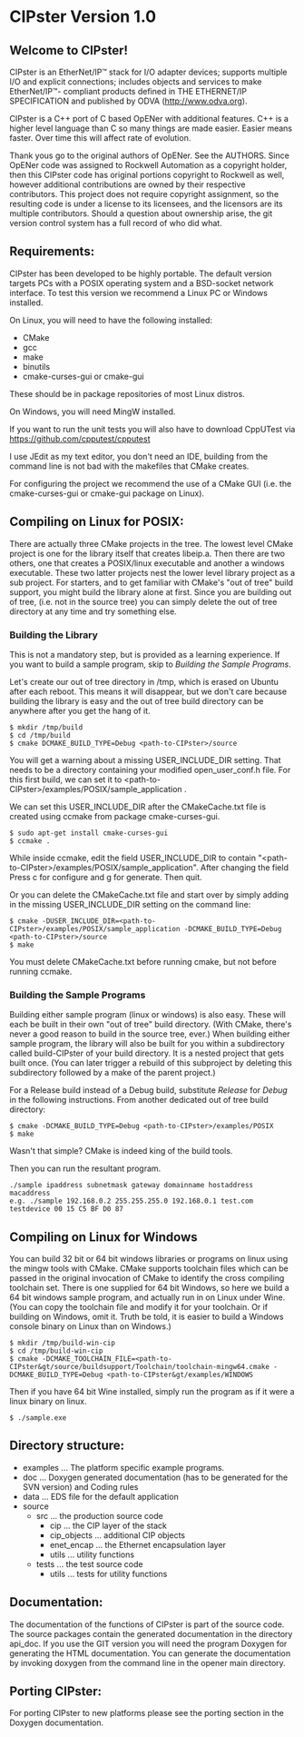 # CIPster Version 1.0

## Welcome to CIPster!

CIPster is an EtherNet/IP&trade; stack for I/O adapter devices; supports multiple
I/O and explicit connections; includes objects and services to make EtherNet/IP&trade;-
compliant products defined in THE ETHERNET/IP SPECIFICATION and published by
ODVA (http://www.odva.org).

CIPster is a C++ port of C based OpENer with additional features. C++ is a
higher level language than C so many things are made easier. Easier means
faster.  Over time this will affect rate of evolution.

Thank yous go to the original authors of OpENer. See the AUTHORS. Since OpENer
code was assigned to Rockwell Automation as a copyright holder, then this
CIPster code has original portions copyright to Rockwell as well, however
additional contributions are owned by their respective contributors. This
project does not require copyright assignment, so the resulting code is under
a license to its licensees, and the licensors are its multiple contributors.
Should a question about ownership arise, the git version control system has a
full record of who did what.


## Requirements:

CIPster has been developed to be highly portable. The default version targets PCs
with a POSIX operating system and a BSD-socket network interface. To test this
version we recommend a Linux PC or Windows installed.

On Linux, you will need to have the following installed:

* CMake
* gcc
* make
* binutils
* cmake-curses-gui or cmake-gui

These should be in package repositories of most Linux distros.

On Windows, you will need MingW installed.

If you want to run the unit tests you will also have to download CppUTest via
https://github.com/cpputest/cpputest

I use JEdit as my text editor, you don't need an IDE, building from the command
line is not bad with the makefiles that CMake creates.

For configuring the project we recommend the use of a CMake GUI (i.e. the
cmake-curses-gui or cmake-gui package on Linux).

## Compiling on Linux for POSIX:

There are actually three CMake projects in the tree. The lowest level CMake
project is one for the library itself that creates libeip.a. Then there are two
others, one that creates a POSIX/linux executable and another a windows
executable. These two latter projects nest the lower level library project as a
sub project. For starters, and to get familiar with CMake's "out of tree" build
support, you might build the library alone at first. Since you are building out
of tree, (i.e. not in the source tree) you can simply delete the out of tree
directory at any time and try something else.

### Building the Library

This is not a mandatory step, but is provided as a learning experience.  If you
want to build a sample program, skip to *Building the Sample Programs*.

Let's create our out of tree directory in /tmp, which is erased on Ubuntu
after each reboot.  This means it will disappear, but we don't care because
building the library is easy and the out of tree build directory can be anywhere
after you get the hang of it.

    $ mkdir /tmp/build
    $ cd /tmp/build
    $ cmake DCMAKE_BUILD_TYPE=Debug <path-to-CIPster>/source

You will get a warning about a missing USER_INCLUDE_DIR setting.  That needs
to be a directory containing your modified open_user_conf.h file.  For this
first build, we can set it to &lt;path-to-CIPster&gt;/examples/POSIX/sample_application .

We can set this USER_INCLUDE_DIR after the CMakeCache.txt file is created
using ccmake from package cmake-curses-gui.

    $ sudo apt-get install cmake-curses-gui
    $ ccmake .

While inside ccmake, edit the field USER_INCLUDE_DIR to contain
"&lt;path-to-CIPster&gt;/examples/POSIX/sample_application". After changing the
field Press c for configure and g for generate.  Then quit.

Or you can delete the CMakeCache.txt file and start over by simply adding in the
missing USER_INCLUDE_DIR setting on the command line:

    $ cmake -DUSER_INCLUDE_DIR=<path-to-CIPster>/examples/POSIX/sample_application -DCMAKE_BUILD_TYPE=Debug <path-to-CIPster>/source
    $ make

You must delete CMakeCache.txt before running cmake, but not before running ccmake.

### Building the Sample Programs

Building either sample program (linux or windows) is also easy. These will each
be built in their own "out of tree" build directory. (With CMake, there's never
a good reason to build in the source tree, ever.) When building either sample
program, the library will also be built for you within a subdirectory called
build-CIPster of your build directory. It is a nested project that gets built
once. (You can later trigger a rebuild of this subproject by deleting this
subdirectory followed by a make of the parent project.)

For a Release build instead of a Debug build, substitute *Release* for *Debug* in
the following instructions. From another dedicated out of tree build directory:

    $ cmake -DCMAKE_BUILD_TYPE=Debug <path-to-CIPster>/examples/POSIX
    $ make

Wasn't that simple?  CMake is indeed king of the build tools.

Then you can run the resultant program.

    ./sample ipaddress subnetmask gateway domainname hostaddress macaddress
    e.g. ./sample 192.168.0.2 255.255.255.0 192.168.0.1 test.com testdevice 00 15 C5 BF D0 87

## Compiling on Linux for Windows

You can build 32 bit or 64 bit windows libraries or programs on linux using the
mingw tools with CMake. CMake supports toolchain files which can be passed in
the original invocation of CMake to identify the cross compiling toolchain set.
There is one supplied for 64 bit Windows, so here we build a 64 bit windows
sample program, and actually run in on Linux under Wine. (You can copy the
toolchain file and modify it for your toolchain. Or if building on Windows, omit
it. Truth be told, it is easier to build a Windows console binary on Linux than
on Windows.)

    $ mkdir /tmp/build-win-cip
    $ cd /tmp/build-win-cip
    $ cmake -DCMAKE_TOOLCHAIN_FILE=<path-to-CIPster&gt/source/buildsupport/Toolchain/toolchain-mingw64.cmake -DCMAKE_BUILD_TYPE=Debug <path-to-CIPster&gt/examples/WINDOWS

Then if you have 64 bit Wine installed, simply run the program as if it were a linux binary on linux.

    $ ./sample.exe


Directory structure:
--------------------
- examples ...  The platform specific example programs.
- doc ...  Doxygen generated documentation (has to be generated for the SVN version) and Coding rules
- data ... EDS file for the default application
- source
    - src ... the production source code
        - cip ... the CIP layer of the stack
        - cip_objects ... additional CIP objects
        - enet_encap ... the Ethernet encapsulation layer
        - utils ... utility functions
    - tests ... the test source code
        - utils ... tests for utility functions

Documentation:
--------------
The documentation of the functions of CIPster is part of the source code. The source
packages contain the generated documentation in the directory api_doc. If you
use the GIT version you will need the program Doxygen for generating the HTML
documentation. You can generate the documentation by invoking doxygen from the
command line in the opener main directory.

Porting CIPster:
---------------
For porting CIPster to new platforms please see the porting section in the
Doxygen documentation.

